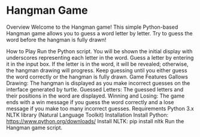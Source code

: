 # Hangman Game

Overview
Welcome to the Hangman game! This simple Python-based Hangman game allows you to guess a word letter by letter. Try to guess the word before the hangman is fully drawn!

How to Play
Run the Python script.
You will be shown the initial display with underscores representing each letter in the word.
Guess a letter by entering it in the input box.
If the letter is in the word, it will be revealed; otherwise, the hangman drawing will progress.
Keep guessing until you either guess the word correctly or the hangman is fully drawn.
Game Features
Gallows Drawing: The hangman is displayed as you make incorrect guesses on the interface generated by turtle.
Guessed Letters: The guessed letters and their positions in the word are displayed.
Winning and Losing: The game ends with a win message if you guess the word correctly and a lose message if you make too many incorrect guesses.
Requirements
Python 3.x
NLTK library (Natural Language Toolkit)
Installation
Install Python: https://www.python.org/downloads/
Install NLTK: pip install nltk
Run the Hangman game script.

